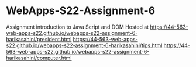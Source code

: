 # WebApps-S22-Assignment-6
Assignment introduction to Java Script and DOM
Hosted at https://44-563-web-apps-s22.github.io/webapps-s22-assignment-6-harikasahini/president.html
https://44-563-web-apps-s22.github.io/webapps-s22-assignment-6-harikasahini/tips.html
https://44-563-web-apps-s22.github.io/webapps-s22-assignment-6-harikasahini/computer.html
